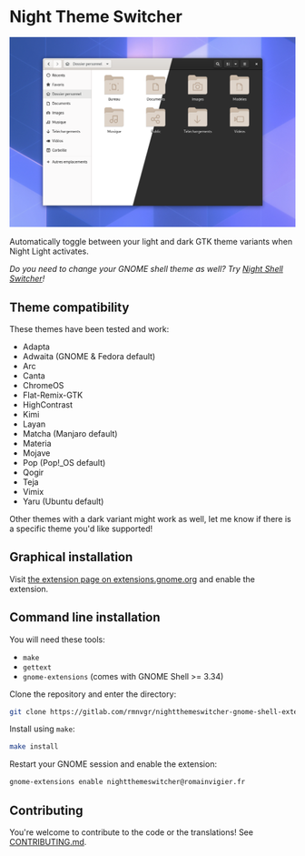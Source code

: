 # Night Theme Switcher

![](./screenshot.png)

Automatically toggle between your light and dark GTK theme variants when Night Light activates.

_Do you need to change your GNOME shell theme as well? Try [Night Shell Switcher](https://gitlab.com/rmnvgr/nightshellswitcher-gnome-shell-extension/)!_

## Theme compatibility

These themes have been tested and work:

- Adapta
- Adwaita (GNOME & Fedora default)
- Arc
- Canta
- ChromeOS
- Flat-Remix-GTK
- HighContrast
- Kimi
- Layan
- Matcha (Manjaro default)
- Materia
- Mojave
- Pop (Pop!_OS default)
- Qogir
- Teja
- Vimix
- Yaru (Ubuntu default)

Other themes with a dark variant might work as well, let me know if there is a specific theme you'd like supported!

## Graphical installation

Visit [the extension page on extensions.gnome.org](https://extensions.gnome.org/extension/2236/night-theme-switcher/) and enable the extension.

## Command line installation

You will need these tools:

- `make`
- `gettext`
- `gnome-extensions` (comes with GNOME Shell >= 3.34)

Clone the repository and enter the directory:

```bash
git clone https://gitlab.com/rmnvgr/nightthemeswitcher-gnome-shell-extension.git && cd nightthemeswitcher-gnome-shell-extension
```

Install using `make`:

```bash
make install
```

Restart your GNOME session and enable the extension:

```bash
gnome-extensions enable nightthemeswitcher@romainvigier.fr
```

## Contributing

You're welcome to contribute to the code or the translations! See [CONTRIBUTING.md](./CONTRIBUTING.md).
